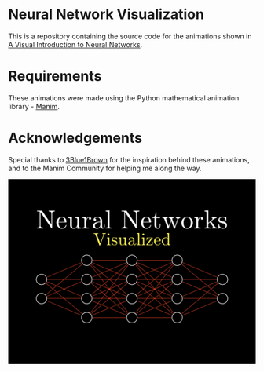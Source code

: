 # Neural Network Visualization
This is a repository containing the source code for the animations shown in [A Visual Introduction to Neural Networks](https://www.youtube.com/watch?v=RLCqjCAbd5E&t=19s). 

# Requirements
These animations were made using the Python mathematical animation library - [Manim](https://docs.manim.community/en/v0.2.0/). 

# Acknowledgements
Special thanks to [3Blue1Brown](https://www.youtube.com/channel/UCYO_jab_esuFRV4b17AJtAw) for the inspiration behind these animations, and to the Manim Community for helping me along the way.

![alt text](https://github.com/StuartWaller/nn-visualization-video/blob/master/nn_cover.PNG)
